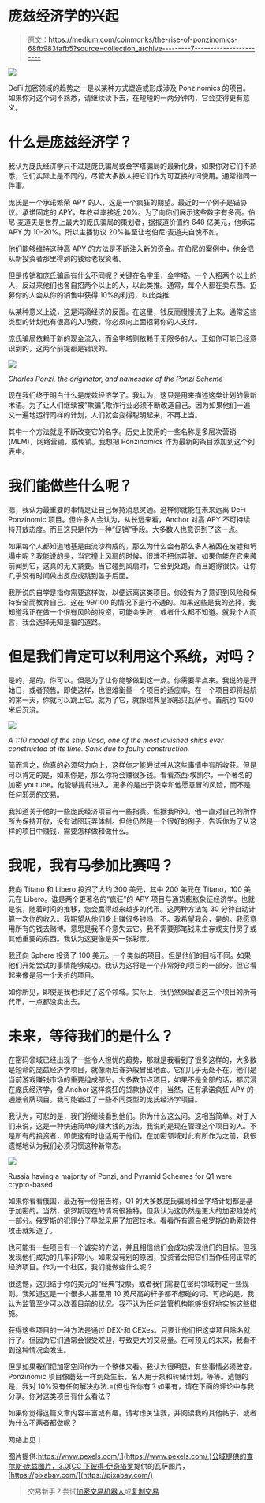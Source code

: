 # 庞兹经济学的兴起

> 原文：<https://medium.com/coinmonks/the-rise-of-ponzinomics-68fb983fafb5?source=collection_archive---------7----------------------->

![](img/1ffa2c1d7c5ee701a2c41ba01b447632.png)

DeFi 加密领域的趋势之一是以某种方式塑造或形成涉及 Ponzinomics 的项目。如果你对这个词不熟悉，请继续读下去，在短短的一两分钟内，它会变得更有意义。

# 什么是庞兹经济学？

我认为庞氏经济学只不过是庞氏骗局或金字塔骗局的最新化身。如果你对它们不熟悉，它们实际上是不同的，尽管大多数人把它们作为可互换的词使用。通常指同一件事。

庞氏是一个承诺繁荣 APY 的人，这是一个疯狂的期望。最近的一个例子是锚协议。承诺固定的 APY，年收益率接近 20%。为了向你们展示这些数字有多高。伯尼·麦道夫是世界上最大的庞氏骗局的策划者，据报道价值约 648 亿美元，他承诺 APY 为 10-20%。所以主播协议 20%甚至让老伯尼·麦道夫自愧不如。

他们能够维持这种高 APY 的方法是不断注入新的资金。在伯尼的案例中，他会把从新投资者那里得到的钱给老投资者。

但是传销和庞氏骗局有什么不同呢？关键在名字里，金字塔。一个人招两个以上的人，反过来他们也各自招两个以上的人，以此类推。通常，每个人都在卖东西。招募你的人会从你的销售中获得 10%的利润，以此类推.

从某种意义上说，这是涓滴经济的反面。在这里，钱反而慢慢流了上来。通常这些类型的计划也有很高的入场费，你必须向上面招募你的人支付。

庞氏骗局依赖于新的现金流入，而金字塔则依赖于无限多的人。正如你可能已经意识到的，这两个前提都是错误的。

![](img/ccc409e4ed779dff9188384c7bacf587.png)

*Charles Ponzi, the originator, and namesake of the Ponzi Scheme*

现在我们终于明白什么是庞兹经济学了。我认为，这只是用来描述这类计划的最新术语。为了让人们继续被“欺骗”,欺诈行业必须不断改造自己。因为如果他们一遍又一遍地运行同样的计划，人们就会变得聪明起来，不再上当。

其中一个方法就是不断改变它的名字。历史上使用的一些名称是多层次营销(MLM)，网络营销，或传销。我想把 Ponzinomics 作为最新的条目添加到这个列表中。

# 我们能做些什么呢？

嗯，我认为最重要的事情是让自己保持消息灵通。这样你就能在未来远离 DeFi Ponzinomic 项目。但许多人会认为，从长远来看，Anchor 对高 APY 不可持续持开放态度。而且这只是作为一种“促销”手段。大多数人也意识到了这一点。

如果每个人都知道地基是由流沙构成的，那么为什么会有那么多人被困在废墟和坍塌中呢？我能说的是，当它撞上风扇的时候，很难不把你弄脏。如果你能在它来袭前闻到它，这真的无关紧要。当它碰到风扇时，它会到处跑，而且跑得很快。让你几乎没有时间做出反应或跳到盖子后面。

我所说的自学是指你需要这样做，以便远离这类项目。你没有为了意识到风险和保持安全而教育自己。这在 99/100 的情况下是行不通的。如果这些是我的选择，我知道我正在做一个很有风险的投资，可能会失败，或者什么都不知道。就我个人而言，我会选择无知是福的道路。

# 但是我们肯定可以利用这个系统，对吗？

是的，是的，你可以。但是为了让你能够做到这一点。你需要早点来。我说的是开始日，或者预售。即使这样，也很难衡量一个项目的适应率。在一个项目即将起航的第一天，你就可以跳上它。就为了它，就像瑞典皇家船只瓦萨号。首航约 1300 米后沉没。

![](img/93f3d5f2f2bc6e8e3eb5e8548fd4c549.png)

*A 1:10 model of the ship Vasa, one of the most lavished ships ever constructed at its time. Sank due to faulty construction.*

简而言之，你真的必须努力向上，这样你才能尝试并从这些事情中有所收获。但是可以肯定的是，如果你是，那么你将会赚很多钱。看看杰西·埃凯尔，一个著名的加密 youtube。他能够提前进入，更多的是出于侥幸和他愿意冒的风险，而不是任何邪恶的交易。

我知道关于他的一些庞氏经济项目有一些指责。但据我所知，他一直对自己的所作所为保持开放，没有试图玩弄体制。但他仍然是一个很好的例子，告诉你为了从这样的项目中赚钱，需要怎样做和做什么。

# 我呢，我有马参加比赛吗？

我向 Titano 和 Libero 投资了大约 300 美元，其中 200 美元在 Titano，100 美元在 Libero。谁是两个更著名的“疯狂”的 APY 项目与通货膨胀象征经济学。也就是说，随着时间的推移，您会赢得越来越多的代币。这两种方法每 30 分钟自动计算一次你的收入。我期望从他们身上赚很多钱吗，不。我希望我会，是的。我愿意用所有的钱去赌博。意思是我不介意失去它。我不需要那笔钱来生存或支付房子或其他重要的东西。我认为这更像是买一张彩票。

我还向 Sphere 投资了 100 美元。一个类似的项目。但是他们的目标不同。如果他们开始尝试的事情能够成功。我认为这将是一个非常好的项目的一部分。但它看起来像是另一个夭折的项目。

如你所见，即使是我也涉足了这个领域。实际上，我仍然保留着这三个项目的所有代币。一点都没卖出去。

# 未来，等待我们的是什么？

在密码领域已经出现了一些令人担忧的趋势，那就是我看到了很多这样的，大多数是短命的庞兹经济学项目，就像雨后春笋般冒出地面。它们几乎无处不在。他们是当前游戏赚钱市场的重要组成部分。大多数节点项目，如果不是全部的话，都沉浸在庞氏经济学，像 Anchor 这样疯狂的贷款协议中，当然，还有承诺疯狂 APY 的通胀令牌项目。我可能错过了一些不同类型的庞氏经济学项目。

我认为，可悲的是，我们将继续看到他们。你为什么这么问。这相当简单。对于人们来说，这是一种快速简单的赚大钱的方法。我说的是现在管理这个项目的人。不是所有的投资者，即使这有时也适用于他们。在加密领域对此有所作为之前，我很遗憾地认为我们必须习惯这种新常态。

![](img/b4d929fa3715ec1a724de83a7f82b389.png)

Russia having a majority of Ponzi, and Pyramid Schemes for Q1 were crypto-based

如果你看看俄国，最近有一份报告称，Q1 的大多数庞氏骗局和金字塔计划都是基于加密的。当然，俄罗斯现在的情况很独特。但我认为这仍然是更大的加密趋势的一部分。俄罗斯的犯罪分子早就采用了加密技术。看看所有源自俄罗斯的勒索软件攻击就知道了。

也可能有一些项目有一个诚实的方法，并且相信他们会成功实现他们的目标。但我发现他们成功的几率非常小。如果没有别的原因，投资者会把它们当作任何正常的经济项目。作为一个社区，我们能做些什么呢？

很遗憾，这归结于你的美元的“经典”投票。或者我们需要在密码领域制定一些规则。我知道这是一个很多人甚至用 10 英尺高的杆子都不想碰的词。可悲的是，我认为监管至少可以改善目前的状况。我不认为任何监管机构能够很好地实施这些措施。

获得这些项目的一种方法是通过 DEX-和 CEXes。只要让他们把这类项目除名就行了。但因为它们通常会很受欢迎，导致更大的交易量。在可预见的未来，我看不到这种情况会发生。

但是如果我们把加密空间作为一个整体来看。我认为很明显，有些事情必须改变。Ponzinomic 项目像蘑菇一样到处生长，名人用于泵和转储计划，等等。遗憾的是，我对 10%没有任何解决办法.=(但也许你有？如果有，请在下面的评论中与我分享。你对这类项目有什么看法？

如果你觉得这篇文章内容丰富或有趣。请考虑关注我，并阅读我的其他帖子，或者为什么不两者都做呢？

网络上见！

图片提供:[https://www.pexels.com/,](https://www.pexels.com/,)公域提供的查尔斯·庞兹图片，3.0[CC 下](https://creativecommons.org/licenses/by/3.0)[彼得·伊奇塔罗](https://commons.wikimedia.org/wiki/User:Peter_Isotalo)提供的瓦萨图片，[https://pixabay.com/](https://pixabay.com/)

> 交易新手？尝试[加密交易机器人](/coinmonks/crypto-trading-bot-c2ffce8acb2a)或[复制交易](/coinmonks/top-10-crypto-copy-trading-platforms-for-beginners-d0c37c7d698c)